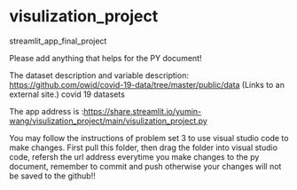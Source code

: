 # visulization_project
streamlit_app_final_project

Please add anything that helps for the PY document!

The dataset description and variable description: https://github.com/owid/covid-19-data/tree/master/public/data (Links to an external site.)  covid 19 datasets

The app address is :https://share.streamlit.io/yumin-wang/visulization_project/main/visulization_project.py

You may follow the instructions of problem set 3 to use visual studio code to make changes. First pull this folder, then drag the folder into visual studio code, refersh the url address everytime you make changes to the py document, remember to commit and push otherwise your changes will not be saved to the github!!
